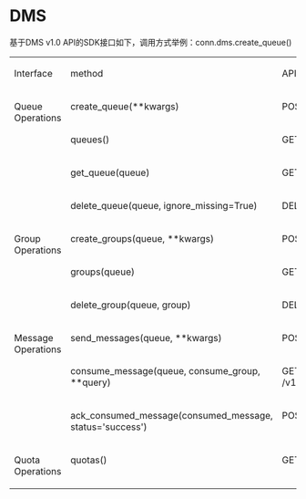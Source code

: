 # DMS<a name="sdk_12_0017"></a>

基于DMS v1.0 API的SDK接口如下，调用方式举例：conn.dms.create\_queue\(\)

<a name="table5801246519410"></a>
<table><tbody><tr id="row5513745919410"><td class="cellrowborder" valign="top" width="27.310000000000002%"><p id="p3694923219410"><a name="p3694923219410"></a><a name="p3694923219410"></a>Interface</p>
</td>
<td class="cellrowborder" valign="top" width="35.809999999999995%"><p id="p4009780519410"><a name="p4009780519410"></a><a name="p4009780519410"></a>method</p>
</td>
<td class="cellrowborder" valign="top" width="36.88%"><p id="p2669675419410"><a name="p2669675419410"></a><a name="p2669675419410"></a>API</p>
</td>
</tr>
<tr id="row3894420019410"><td class="cellrowborder" rowspan="4" valign="top" width="27.310000000000002%"><p id="p36359719410"><a name="p36359719410"></a><a name="p36359719410"></a>Queue Operations</p>
</td>
<td class="cellrowborder" valign="top" width="35.809999999999995%"><p id="p2945137419410"><a name="p2945137419410"></a><a name="p2945137419410"></a>create_queue(**kwargs)</p>
</td>
<td class="cellrowborder" valign="top" width="36.88%"><p id="p3675112519410"><a name="p3675112519410"></a><a name="p3675112519410"></a>POST /v1.0/{project_id}/queues</p>
</td>
</tr>
<tr id="row6232466919410"><td class="cellrowborder" valign="top"><p id="p1513341319410"><a name="p1513341319410"></a><a name="p1513341319410"></a>queues()</p>
</td>
<td class="cellrowborder" valign="top"><p id="p1784691719410"><a name="p1784691719410"></a><a name="p1784691719410"></a>GET /v1.0/{project_id}/queues</p>
</td>
</tr>
<tr id="row2640453019410"><td class="cellrowborder" valign="top"><p id="p5839218619410"><a name="p5839218619410"></a><a name="p5839218619410"></a>get_queue(queue)</p>
</td>
<td class="cellrowborder" valign="top"><p id="p3214663919410"><a name="p3214663919410"></a><a name="p3214663919410"></a>GET /v1.0/{project_id}/queues/{queue_id}</p>
</td>
</tr>
<tr id="row2088429719410"><td class="cellrowborder" valign="top"><p id="p1390652419410"><a name="p1390652419410"></a><a name="p1390652419410"></a>delete_queue(queue, ignore_missing=True)</p>
</td>
<td class="cellrowborder" valign="top"><p id="p5268663919410"><a name="p5268663919410"></a><a name="p5268663919410"></a>DELETE /v1.0/{project_id}/queues/{queue_id}</p>
</td>
</tr>
<tr id="row441770419410"><td class="cellrowborder" rowspan="3" valign="top" width="27.310000000000002%"><p id="p2228972619410"><a name="p2228972619410"></a><a name="p2228972619410"></a>Group Operations</p>
</td>
<td class="cellrowborder" valign="top" width="35.809999999999995%"><p id="p886585019410"><a name="p886585019410"></a><a name="p886585019410"></a>create_groups(queue, **kwargs)</p>
</td>
<td class="cellrowborder" valign="top" width="36.88%"><p id="p4704527919410"><a name="p4704527919410"></a><a name="p4704527919410"></a>POST /v1.0/{project_id}/queues/{queue_id}/groups</p>
</td>
</tr>
<tr id="row2075433319410"><td class="cellrowborder" valign="top"><p id="p337944619410"><a name="p337944619410"></a><a name="p337944619410"></a>groups(queue)</p>
</td>
<td class="cellrowborder" valign="top"><p id="p529971519410"><a name="p529971519410"></a><a name="p529971519410"></a>GET /v1.0/{project_id}/queues/{queue_id}/groups</p>
</td>
</tr>
<tr id="row4769744119410"><td class="cellrowborder" valign="top"><p id="p3828751219410"><a name="p3828751219410"></a><a name="p3828751219410"></a>delete_group(queue, group)</p>
</td>
<td class="cellrowborder" valign="top"><p id="p1428075919410"><a name="p1428075919410"></a><a name="p1428075919410"></a>DELETE /v1.0/{project_id}/queues/{queue_id}/groups/{consumer_group_id}</p>
</td>
</tr>
<tr id="row6141797419410"><td class="cellrowborder" rowspan="3" valign="top" width="27.310000000000002%"><p id="p879997319410"><a name="p879997319410"></a><a name="p879997319410"></a>Message Operations</p>
</td>
<td class="cellrowborder" valign="top" width="35.809999999999995%"><p id="p3983848919410"><a name="p3983848919410"></a><a name="p3983848919410"></a>send_messages(queue, **kwargs)</p>
</td>
<td class="cellrowborder" valign="top" width="36.88%"><p id="p569213819410"><a name="p569213819410"></a><a name="p569213819410"></a>POST /v1.0/{project_id}/queues/{queue_id}/messages</p>
</td>
</tr>
<tr id="row5122924519410"><td class="cellrowborder" valign="top"><p id="p5592820619410"><a name="p5592820619410"></a><a name="p5592820619410"></a>consume_message(queue, consume_group, **query)</p>
</td>
<td class="cellrowborder" valign="top"><p id="p3389087619410"><a name="p3389087619410"></a><a name="p3389087619410"></a>GET /v1.0/{project_id}/queues/{queue_id}/groups/{consumer_group_id}/messages</p>
</td>
</tr>
<tr id="row3658243319410"><td class="cellrowborder" valign="top"><p id="p1038710919410"><a name="p1038710919410"></a><a name="p1038710919410"></a>ack_consumed_message(consumed_message, status='success')</p>
</td>
<td class="cellrowborder" valign="top"><p id="p3604946419410"><a name="p3604946419410"></a><a name="p3604946419410"></a>POST /v1.0/{project_id}/queues/{queue_id}/groups/{consumer_group_id}/ack</p>
</td>
</tr>
<tr id="row13447964172729"><td class="cellrowborder" valign="top" width="27.310000000000002%"><p id="p53922812172729"><a name="p53922812172729"></a><a name="p53922812172729"></a>Quota Operations</p>
</td>
<td class="cellrowborder" valign="top" width="35.809999999999995%"><p id="p5671647172729"><a name="p5671647172729"></a><a name="p5671647172729"></a>quotas()</p>
</td>
<td class="cellrowborder" valign="top" width="36.88%"><p id="p56750271172729"><a name="p56750271172729"></a><a name="p56750271172729"></a>GET /v1.0/{project_id}/quotas/dms</p>
</td>
</tr>
</tbody>
</table>

